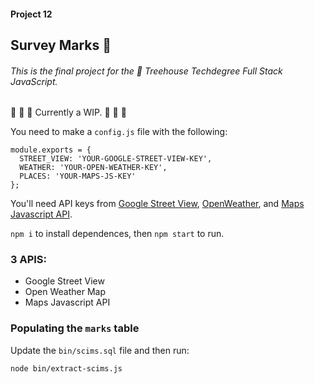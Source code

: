 #### Project 12

## Survey Marks 🔩

###### This is the final project for the 🏡 Treehouse Techdegree Full Stack JavaScript.
🚧 🚧 🚧 Currently a WIP. 🚧 🚧 🚧

You need to make a `config.js` file with the following:

```
module.exports = {
  STREET_VIEW: 'YOUR-GOOGLE-STREET-VIEW-KEY',
  WEATHER: 'YOUR-OPEN-WEATHER-KEY',
  PLACES: 'YOUR-MAPS-JS-KEY'
};

```

You'll need API keys from [Google Street View](https://developers.google.com/maps/documentation/streetview/intro), [OpenWeather](https://openweathermap.org/api), and [Maps Javascript API](https://developers.google.com/maps/documentation/javascript/places).

`npm i` to install dependences, then `npm start` to run.


### 3 APIS:
- Google Street View
- Open Weather Map
- Maps Javascript API


### Populating the `marks` table

Update the `bin/scims.sql` file and then run:

`node bin/extract-scims.js`